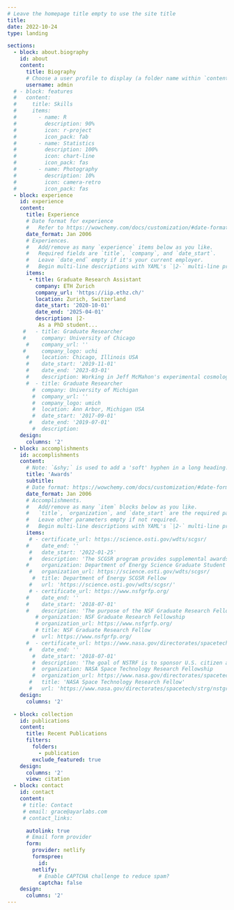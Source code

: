 ```yaml
---
# Leave the homepage title empty to use the site title
title:
date: 2022-10-24
type: landing

sections:
  - block: about.biography
    id: about
    content:
      title: Biography
      # Choose a user profile to display (a folder name within `content/authors/`)
      username: admin
  # - block: features
  #   content:
  #     title: Skills
  #     items:
  #       - name: R
  #         description: 90%
  #         icon: r-project
  #         icon_pack: fab
  #       - name: Statistics
  #         description: 100%
  #         icon: chart-line
  #         icon_pack: fas
  #       - name: Photography
  #         description: 10%
  #         icon: camera-retro
  #         icon_pack: fas
  - block: experience
    id: experience
    content:
      title: Experience
      # Date format for experience
      #   Refer to https://wowchemy.com/docs/customization/#date-format
      date_format: Jan 2006
      # Experiences.
      #   Add/remove as many `experience` items below as you like.
      #   Required fields are `title`, `company`, and `date_start`.
      #   Leave `date_end` empty if it's your current employer.
      #   Begin multi-line descriptions with YAML's `|2-` multi-line prefix.
      items:
       - title: Graduate Research Assistant
         company: ETH Zurich
         company_url: 'https://iip.ethz.ch/'
         location: Zurich, Switzerland
         date_start: '2020-10-01'
         date_end: '2025-04-01'
         description: |2-
          As a PhD student...
     #   - title: Graduate Researcher
     #     company: University of Chicago
      #    company_url: ''
     #     company_logo: uchi
      #    location: Chicago, Illinois USA
      #    date_start: '2019-11-01'
      #    date_end: '2023-03-01'
      #    description: Working in Jeff McMahon's experimental cosmology group, I characterized and modeled optical elements for the Simons Observatory, a next-generation cosmology experiment.
      #  - title: Graduate Researcher
        #  company: University of Michigan
        #  company_url: ''
        #  company_logo: umich
        #  location: Ann Arbor, Michigan USA
        #  date_start: '2017-09-01'
       #   date_end: '2019-07-01'
        #  description:
    design:
      columns: '2'
  - block: accomplishments
    id: accomplishments
    content:
      # Note: `&shy;` is used to add a 'soft' hyphen in a long heading.
      title: 'Awards'
      subtitle:
      # Date format: https://wowchemy.com/docs/customization/#date-format
      date_format: Jan 2006
      # Accomplishments.
      #   Add/remove as many `item` blocks below as you like.
      #   `title`, `organization`, and `date_start` are the required parameters.
      #   Leave other parameters empty if not required.
      #   Begin multi-line descriptions with YAML's `|2-` multi-line prefix.
      items:
       # - certificate_url: https://science.osti.gov/wdts/scgsr/
      #    date_end: ''
       #   date_start: '2022-01-25'
       #   description: 'The SCGSR program provides supplemental awards to outstanding U.S. graduate students (US citizens or lawful permanent residents) to pursue part of their graduate thesis research at a DOE laboratory/facility in areas that address scientific challenges central to the Office of Science mission.'
      #    organization: Department of Energy Science Graduate Student Research (SCGSR) Program
       #   organization_url: https://science.osti.gov/wdts/scgsr/
        #  title: Department of Energy SCGSR Fellow
       #   url: 'https://science.osti.gov/wdts/scgsr/'
       # - certificate_url: https://www.nsfgrfp.org/
      #    date_end: ''
      #    date_start: '2018-07-01'
      #    description: 'The purpose of the NSF Graduate Research Fellowship Program (GRFP) is to ensure the quality, vitality, and diversity of the scientific and engineering workforce of the United States. GRFP seeks to broaden participation in science and engineering of underrepresented groups, including women, minorities, persons with disabilities, and veterans.'
         # organization: NSF Graduate Research Fellowship
         # organization_url: https://www.nsfgrfp.org/
         # title: NSF Graduate Research Fellow
        #  url: https://www.nsfgrfp.org/
      #  - certificate_url: https://www.nasa.gov/directorates/spacetech/strg/nstgro
       #   date_end: ''
        #  date_start: '2018-07-01'
        #  description: 'The goal of NSTRF is to sponsor U.S. citizen and permanent resident graduate students who show significant potential to contribute to NASA’s goal of creating innovative new space technologies for our Nation’s science, exploration and economic future.  Declined award offer.'
        #  organization: NASA Space Technology Research Fellowship
        #  organization_url: https://www.nasa.gov/directorates/spacetech/strg/nstgro
       #   title: 'NASA Space Technology Research Fellow'
       #   url: 'https://www.nasa.gov/directorates/spacetech/strg/nstgro'
    design:
      columns: '2'

  - block: collection
    id: publications
    content:
      title: Recent Publications
      filters:
        folders:
          - publication
        exclude_featured: true
    design:
      columns: '2'
      view: citation
  - block: contact
    id: contact
    content:
     # title: Contact
     # email: grace@ayarlabs.com
     # contact_links:

      autolink: true
      # Email form provider
      form:
        provider: netlify
        formspree:
          id:
        netlify:
          # Enable CAPTCHA challenge to reduce spam?
          captcha: false
    design:
      columns: '2'
---
```

